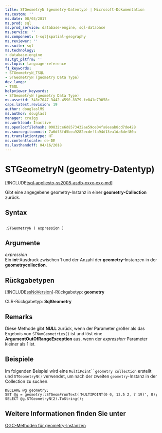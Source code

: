 ```yaml
---
title: STGeometryN (geometry-Datentyp) | Microsoft-Dokumentation
ms.custom: ''
ms.date: 08/03/2017
ms.prod: sql
ms.prod_service: database-engine, sql-database
ms.service: ''
ms.component: t-sql|spatial-geography
ms.reviewer: ''
ms.suite: sql
ms.technology:
- database-engine
ms.tgt_pltfrm: ''
ms.topic: language-reference
f1_keywords:
- STGeometryN_TSQL
- STGeometryN (geometry Data Type)
dev_langs:
- TSQL
helpviewer_keywords:
- STGeometryN (geometry Data Type)
ms.assetid: 348c7047-3442-4590-8879-fe841e79058c
caps.latest.revision: 19
author: douglaslMS
ms.author: douglasl
manager: craigg
ms.workload: Inactive
ms.openlocfilehash: 09832ce6d8573432ae59ce04fa8eeab8cd7de428
ms.sourcegitcommit: 7a6df3fd5bea9282ecdeffa94d13ea1da6def80a
ms.translationtype: HT
ms.contentlocale: de-DE
ms.lasthandoff: 04/16/2018
---
```

# <a name="stgeometryn-geometry-data-type"></a>STGeometryN (geometry-Datentyp)
[!INCLUDE[tsql-appliesto-ss2008-asdb-xxxx-xxx-md](../../includes/tsql-appliesto-ss2008-asdb-xxxx-xxx-md.md)]

Gibt eine angegebene geometry-Instanz in einer **geometry-Collection** zurück.
  
## <a name="syntax"></a>Syntax  
  
```  
  
.STGeometryN ( expression )  
```  
  
## <a name="arguments"></a>Argumente  
 *expression*  
 Ein **int**-Ausdruck zwischen 1 und der Anzahl der **geometry**-Instanzen in der **geometrycollection**.  
  
## <a name="return-types"></a>Rückgabetypen  
 [!INCLUDE[ssNoVersion](../../includes/ssnoversion-md.md)]-Rückgabetyp: **geometry**  
  
 CLR-Rückgabetyp: **SqlGeometry**  
  
## <a name="remarks"></a>Remarks  
 Diese Methode gibt **NULL** zurück, wenn der Parameter größer als das Ergebnis von `STNumGeometries()` ist und löst eine **ArgumentOutOfRangeException** aus, wenn der *expression*-Parameter kleiner als 1 ist.  
  
## <a name="examples"></a>Beispiele  
 Im folgenden Beispiel wird eine `MultiPoint``geometry collection` erstellt und `STGeometryN()` verwendet, um nach der zweiten `geometry`-Instanz in der Collection zu suchen.  
  
```  
DECLARE @g geometry;  
SET @g = geometry::STGeomFromText('MULTIPOINT(0 0, 13.5 2, 7 19)', 0);  
SELECT @g.STGeometryN(2).ToString();  
```  
  
## <a name="see-also"></a>Weitere Informationen finden Sie unter  
 [OGC-Methoden für geometry-Instanzen](../../t-sql/spatial-geometry/ogc-methods-on-geometry-instances.md)  
  
  

